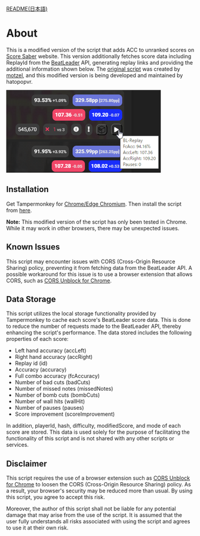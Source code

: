 [README(日本語)](README_JP.md)

# About

This is a modified version of the script that adds ACC to unranked scores on [Score Saber](https://scoresaber.com) website. This version additionally fetches score data including ReplayId from the [BeatLeader](https://www.beatleader.xyz/) API, generating replay links and providing the additional information shown below. The [original script](https://github.com/motzel/scoresaber-unranked-acc) was created by [motzel](https://github.com/motzel), and this modified version is being developed and maintained by hatopopvr.

![image](images/image_002.png)

## Installation

Get Tampermonkey for [Chrome/Edge Chromium](https://chrome.google.com/webstore/detail/tampermonkey/dhdgffkkebhmkfjojejmpbldmpobfkfo). Then install the script from [here](https://github.com/hatopopvr/scoresaber-enhanced-bl-replays/raw/master/scoresaber-enhanced-bl-replays.user.js).

**Note:** This modified version of the script has only been tested in Chrome. While it may work in other browsers, there may be unexpected issues.

## Known Issues

This script may encounter issues with CORS (Cross-Origin Resource Sharing) policy, preventing it from fetching data from the BeatLeader API. A possible workaround for this issue is to use a browser extension that allows CORS, such as [CORS Unblock for Chrome](https://chrome.google.com/webstore/detail/cors-unblock/lfhmikememgdcahcdlaciloancbhjino).

## Data Storage

This script utilizes the local storage functionality provided by Tampermonkey to cache each score's BeatLeader score data. This is done to reduce the number of requests made to the BeatLeader API, thereby enhancing the script's performance. The data stored includes the following properties of each score:

- Left hand accuracy (accLeft)
- Right hand accuracy (accRight)
- Replay id (id)
- Accuracy (accuracy)
- Full combo accuracy (fcAccuracy)
- Number of bad cuts (badCuts)
- Number of missed notes (missedNotes)
- Number of bomb cuts (bombCuts)
- Number of wall hits (wallHit)
- Number of pauses (pauses)
- Score improvement (scoreImprovement)

In addition, playerId, hash, difficulty, modifiedScore, and mode of each score are stored. This data is used solely for the purpose of facilitating the functionality of this script and is not shared with any other scripts or services.

## Disclaimer

This script requires the use of a browser extension such as [CORS Unblock for Chrome](https://chrome.google.com/webstore/detail/cors-unblock/lfhmikememgdcahcdlaciloancbhjino) to loosen the CORS (Cross-Origin Resource Sharing) policy. As a result, your browser's security may be reduced more than usual. By using this script, you agree to accept this risk.

Moreover, the author of this script shall not be liable for any potential damage that may arise from the use of the script. It is assumed that the user fully understands all risks associated with using the script and agrees to use it at their own risk.